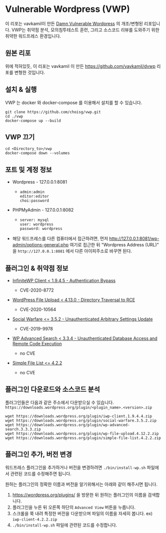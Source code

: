 # Vulnerable Wordpress (VWP) 
이 리포는 vavkamil이 만든 [Damn Vulnerable Wordpress](https://github.com/vavkamil/dvwp) 의 개조/변형된 리포입니다. 
VWP는 취약점 분석, 모의침투테스트 훈련, 그리고 소스코드 리뷰를 도와주기 위한 취약한 워드프레스 환경입니다. 

## 원본 리포 
위에 적혀있듯, 이 리포는 vavkamil 이 만든 https://github.com/vavkamil/dvwp 리포를 변형한 것입니다. 

## 설치 & 실행 
VWP 는 docker 와 docker-compose 를 이용해서 설치를 할 수 있습니다. 

```
git clone https://github.com/choisg/vwp.git
cd ./vwp
docker-compose up --build 
```

## VWP 끄기 
```
cd <Directory_to>/vwp
docker-compose down --volumes
```

## 포트 및 계정 정보 
- Wordpress - 127.0.0.1:8081
  - ```
    admin:admin
    editor:editor
    choi:password 
    ```
- PHPMyAdmin - 127.0.0.1:8082
  - ```
    server: mysql
    user: wordpress
    password: wordpress
    ```

- 해당 워드프레스를 다른 컴퓨터에서 접근하려면, 먼저 http://127.0.0.1:8081/wp-admin/options-general.php 여기로 접근한 뒤 "Wordpress Address (URL)" 을 `http://127.0.0.1:8081` 에서 다른 아이피주소로 바꾸면 된다.

## 플러그인 & 취약점 정보
* [InfiniteWP Client < 1.9.4.5 - Authentication Bypass](https://wpvulndb.com/vulnerabilities/10011)
  - CVE-2020-8772

* [WordPress File Upload < 4.13.0 - Directory Traversal to RCE](https://wpvulndb.com/vulnerabilities/10132)
  - CVE-2020-10564

* [Social Warfare <= 3.5.2 - Unauthenticated Arbitrary Settings Update](https://wpvulndb.com/vulnerabilities/9238)
  - CVE-2019-9978

* [WP Advanced Search < 3.3.4 - Unauthenticated Database Access and Remote Code Execution](https://wpvulndb.com/vulnerabilities/10115)
  - no CVE

* [Simple File List <= 4.2.2](https://www.cybersecurity-help.cz/vdb/SB2020042711)
  - no CVE

## 플러그인 다운로드와 소스코드 분석 
플러그인들은 다음과 같은 주소에서 다운받으실 수 있습니다.  `https://downloads.wordpress.org/plugin/<plugin_name>.<version>.zip`

```
wget https://downloads.wordpress.org/plugin/iwp-client.1.9.4.4.zip
wget https://downloads.wordpress.org/plugin/social-warfare.3.5.2.zip
wget https://downloads.wordpress.org/plugin/wp-advanced-search.3.3.3.zip
wget https://downloads.wordpress.org/plugin/wp-file-upload.4.12.2.zip
wget https://downloads.wordpress.org/plugin/simple-file-list.4.2.2.zip
```

## 플러그인 추가, 버전 변경 

워드프레스 플러그인을 추가하거나 버전을 변경하려면 `./bin/install-wp.sh` 파일에서 관련된 코드를 수정해주면 됩니다. 

원하는 플러그인의 정확한 이름과 버전을 알기위해서는 아래와 같이 해주시면 됩니다. 

1. https://wordpress.org/plugins/ 을 방문한 뒤 원하는 플러그인의 이름을 검색합니다. 
2. 플러그인을 누른 뒤 오른쪽 하단의 `Advanced View` 버튼을 누릅니다.
3. 스크롤을 쭉 내려 특정한 버전을 다운받으며 파일의 이름을 자세히 봅니다. ex) `iwp-client-4.2.2.zip` 
4. `./bin/install-wp.sh` 파일에 관련된 코드를 수정합니다.